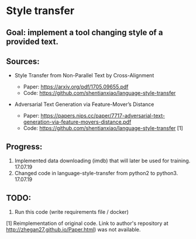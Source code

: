 # Style transfer
## Goal: implement a tool changing style of a provided text.

## Sources:
* Style Transfer from Non-Parallel Text by
Cross-Alignment 
    * Paper: https://arxiv.org/pdf/1705.09655.pdf
    * Code: https://github.com/shentianxiao/language-style-transfer

* Adversarial Text Generation via
Feature-Mover’s Distance 
    * Paper: https://papers.nips.cc/paper/7717-adversarial-text-generation-via-feature-movers-distance.pdf
    * Code: https://github.com/shentianxiao/language-style-transfer [1]
    
## Progress:
1. Implemented data downloading (imdb) that will later be used for training. 17.07.19
2. Changed code in language-style-transfer from python2 to python3. 17.07.19

## TODO:
1. Run this code (write requirements file / docker)
    
    
[1] Reimplementation of original code. Link to author's repository at http://zhegan27.github.io/Paper.html) was not 
available.

